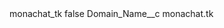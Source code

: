 <?xml version="1.0" encoding="UTF-8"?>
<CustomMetadata xmlns="http://soap.sforce.com/2006/04/metadata" xmlns:xsi="http://www.w3.org/2001/XMLSchema-instance" xmlns:xsd="http://www.w3.org/2001/XMLSchema">
    <label>monachat_tk</label>
    <protected>false</protected>
    <values>
        <field>Domain_Name__c</field>
        <value xsi:type="xsd:string">monachat.tk</value>
    </values>
</CustomMetadata>
